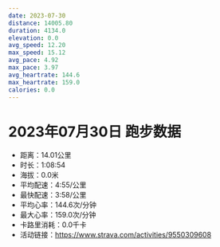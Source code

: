 ```yaml
---
date: 2023-07-30
distance: 14005.80
duration: 4134.0
elevation: 0.0
avg_speed: 12.20
max_speed: 15.12
avg_pace: 4.92
max_pace: 3.97
avg_heartrate: 144.6
max_heartrate: 159.0
calories: 0.0
---
```


# 2023年07月30日 跑步数据

- 距离：14.01公里
- 时长：1:08:54
- 海拔：0.0米
- 平均配速：4:55/公里
- 最快配速：3:58/公里
- 平均心率：144.6次/分钟
- 最大心率：159.0次/分钟
- 卡路里消耗：0.0千卡
- 活动链接：https://www.strava.com/activities/9550309608
